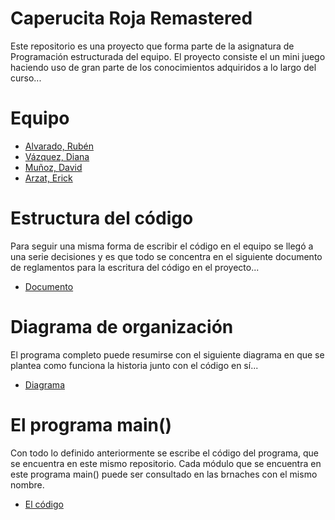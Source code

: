 # Caperucita Roja Remastered
Este repositorio es una proyecto que forma parte de la asignatura de Programación estructurada del equipo. El proyecto
consiste el un mini juego haciendo uso de gran parte de los conocimientos adquiridos a lo largo del curso...

# Equipo
* [Alvarado, Rubén](https://github.com/kirake-a)
* [Vázquez, Diana](https://github.com/Dianita-01)
* [Muñoz, David](https://github.com/DavidMunoz25)
* [Arzat, Erick](https://github.com/ErickArzat)

# Estructura del código
Para seguir una misma forma de escribir el código en el equipo se llegó a una serie decisiones y es que todo
se concentra en el siguiente documento de reglamentos para la escritura del código en el proyecto...
* [Documento](https://github.com/kirake-a/PE-Project-SGame/blob/main/Documentaci%C3%B3n/Guia%20de%20estructura%20del%20codigo_proyecto.docx)

# Diagrama de organización
El programa completo puede resumirse con el siguiente diagrama en que se plantea como funciona la historia junto con el código en sí...
* [Diagrama](https://github.com/kirake-a/PE-Project-SGame/blob/main/Documentaci%C3%B3n/Diagrama%20de%20organizaci%C3%B3n.png)

# El programa main()
Con todo lo definido anteriormente se escribe el código del programa, que se encuentra en este mismo repositorio. Cada módulo que se encuentra en este programa main()
puede ser consultado en las brnaches con el mismo nombre.
* [El código](https://github.com/kirake-a/PE-Project-SGame/blob/main/mainProgram.c)

